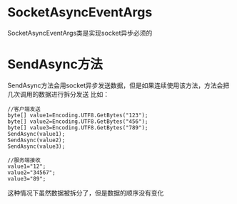 # SocketAsyncEventArgs
SocketAsyncEventArgs类是实现socket异步必须的
# SendAsync方法
SendAsync方法会用socket异步发送数据，但是如果连续使用该方法，方法会把几次调用的数据进行拆分发送
比如：

    //客户端发送
    byte[] value1=Encoding.UTF8.GetBytes("123");
    byte[] value2=Encoding.UTF8.GetBytes("456");
    byte[] value3=Encoding.UTF8.GetBytes("789");
    SendAsync(value1);
    SendAsync(value2);
    SendAsync(value3);

    //服务端接收
    value1="12";
    value2="34567";
    value3="89";

这种情况下虽然数据被拆分了，但是数据的顺序没有变化